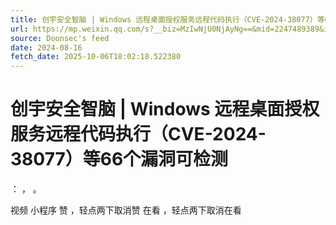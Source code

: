 ```yaml
---
title: 创宇安全智脑 | Windows 远程桌面授权服务远程代码执行（CVE-2024-38077）等66个漏洞可检测
url: https://mp.weixin.qq.com/s?__biz=MzIwNjU0NjAyNg==&mid=2247489389&idx=1&sn=48f7acc8958b4a368c090764f2a1ec24
source: Doonsec's feed
date: 2024-08-16
fetch_date: 2025-10-06T18:02:18.522380
---
```


# 创宇安全智脑 | Windows 远程桌面授权服务远程代码执行（CVE-2024-38077）等66个漏洞可检测

：
，
。

视频
小程序
赞
，轻点两下取消赞
在看
，轻点两下取消在看